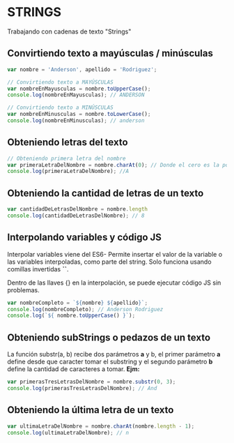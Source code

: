 # STRINGS
Trabajando con cadenas de texto "Strings"

## Convirtiendo texto a mayúsculas / minúsculas
```Javascript
var nombre = 'Anderson', apellido = 'Rodriguez';

// Convirtiendo texto a MAYÚSCULAS
var nombreEnMayusculas = nombre.toUpperCase();
console.log(nombreEnMayusculas); // ANDERSON

// Convirtiendo texto a MINÚSCULAS
var nombreEnMinusculas = nombre.toLowerCase();
console.log(nombreEnMinusculas); // anderson
```

## Obteniendo letras del texto
```Javascript
// Obteniendo primera letra del nombre
var primeraLetraDelNombre = nombre.charAt(0); // Donde el cero es la posición 1 del arreglo
console.log(primeraLetraDelNombre); //A
```

## Obteniendo la cantidad de letras de un texto
```Javascript
var cantidadDeLetrasDelNombre = nombre.length
console.log(cantidadDeLetrasDelNombre); // 8
```

## Interpolando variables y código JS
Interpolar variables viene del ES6- Permite insertar el valor de la variable o las variables interpoladas, como parte del string. Solo funciona usando comillas invertidas **``**.

Dentro de las llaves {} en la interpolación, se puede ejecutar código JS sin problemas.
```Javascript
var nombreCompleto = `${nombre} ${apellido}`;
console.log(nombreCompleto); // Anderson Rodriguez
console.log(`${ nombre.toUpperCase() }`);
```

## Obteniendo subStrings o pedazos de un texto
La función substr(a, b) recibe dos parámetros **a** y b, el primer parámetro **a** define desde que caracter tomar el substring y el segundo parámetro **b** define la cantidad de caracteres a tomar.
**Ejm:**
```Javascript
var primerasTresLetrasDelNombre = nombre.substr(0, 3);
console.log(primerasTresLetrasDelNombre); // And
```

## Obteniendo la última letra de un texto
```Javascript
var ultimaLetraDelNombre = nombre.charAt(nombre.length - 1);
console.log(ultimaLetraDelNombre); // n
```